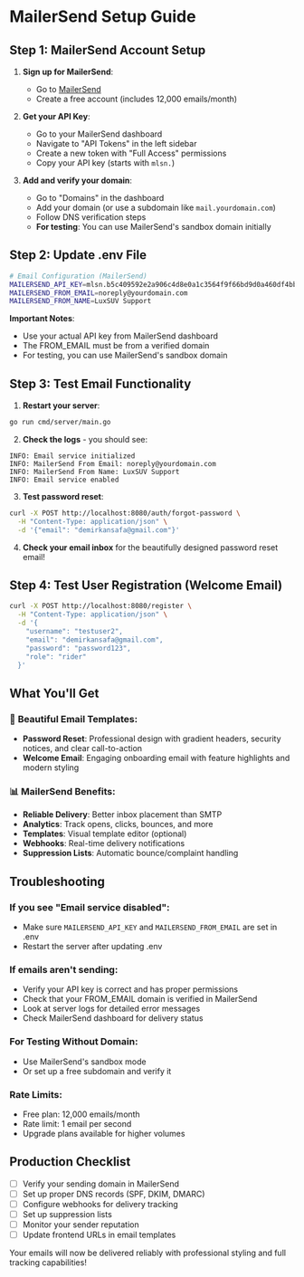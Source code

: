 # MailerSend Setup Guide

## Step 1: MailerSend Account Setup

1. **Sign up for MailerSend**:
   - Go to [MailerSend](https://www.mailersend.com/)
   - Create a free account (includes 12,000 emails/month)

2. **Get your API Key**:
   - Go to your MailerSend dashboard
   - Navigate to "API Tokens" in the left sidebar
   - Create a new token with "Full Access" permissions
   - Copy your API key (starts with `mlsn.`)

3. **Add and verify your domain**:
   - Go to "Domains" in the dashboard
   - Add your domain (or use a subdomain like `mail.yourdomain.com`)
   - Follow DNS verification steps
   - **For testing**: You can use MailerSend's sandbox domain initially

## Step 2: Update .env File

```bash
# Email Configuration (MailerSend)
MAILERSEND_API_KEY=mlsn.b5c409592e2a906c4d8e0a1c3564f9f66bd9d0a460df4bb2fd82da3d8edebbfa
MAILERSEND_FROM_EMAIL=noreply@yourdomain.com
MAILERSEND_FROM_NAME=LuxSUV Support
```

**Important Notes**:
- Use your actual API key from MailerSend dashboard
- The FROM_EMAIL must be from a verified domain
- For testing, you can use MailerSend's sandbox domain

## Step 3: Test Email Functionality

1. **Restart your server**:
```bash
go run cmd/server/main.go
```

2. **Check the logs** - you should see:
```
INFO: Email service initialized
INFO: MailerSend From Email: noreply@yourdomain.com
INFO: MailerSend From Name: LuxSUV Support
INFO: Email service enabled
```

3. **Test password reset**:
```bash
curl -X POST http://localhost:8080/auth/forgot-password \
  -H "Content-Type: application/json" \
  -d '{"email": "demirkansafa@gmail.com"}'
```

4. **Check your email inbox** for the beautifully designed password reset email!

## Step 4: Test User Registration (Welcome Email)

```bash
curl -X POST http://localhost:8080/register \
  -H "Content-Type: application/json" \
  -d '{
    "username": "testuser2",
    "email": "demirkansafa@gmail.com",
    "password": "password123",
    "role": "rider"
  }'
```

## What You'll Get

### 🎨 **Beautiful Email Templates**:
- **Password Reset**: Professional design with gradient headers, security notices, and clear call-to-action
- **Welcome Email**: Engaging onboarding email with feature highlights and modern styling

### 📊 **MailerSend Benefits**:
- **Reliable Delivery**: Better inbox placement than SMTP
- **Analytics**: Track opens, clicks, bounces, and more
- **Templates**: Visual template editor (optional)
- **Webhooks**: Real-time delivery notifications
- **Suppression Lists**: Automatic bounce/complaint handling

## Troubleshooting

### If you see "Email service disabled":
- Make sure `MAILERSEND_API_KEY` and `MAILERSEND_FROM_EMAIL` are set in .env
- Restart the server after updating .env

### If emails aren't sending:
- Verify your API key is correct and has proper permissions
- Check that your FROM_EMAIL domain is verified in MailerSend
- Look at server logs for detailed error messages
- Check MailerSend dashboard for delivery status

### For Testing Without Domain:
- Use MailerSend's sandbox mode
- Or set up a free subdomain and verify it

### Rate Limits:
- Free plan: 12,000 emails/month
- Rate limit: 1 email per second
- Upgrade plans available for higher volumes

## Production Checklist

- [ ] Verify your sending domain in MailerSend
- [ ] Set up proper DNS records (SPF, DKIM, DMARC)
- [ ] Configure webhooks for delivery tracking
- [ ] Set up suppression lists
- [ ] Monitor your sender reputation
- [ ] Update frontend URLs in email templates

Your emails will now be delivered reliably with professional styling and full tracking capabilities!